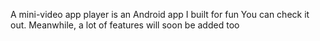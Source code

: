 A mini-video app player is an Android app I built for fun
You can check it out. Meanwhile, a lot of features will soon be added too

